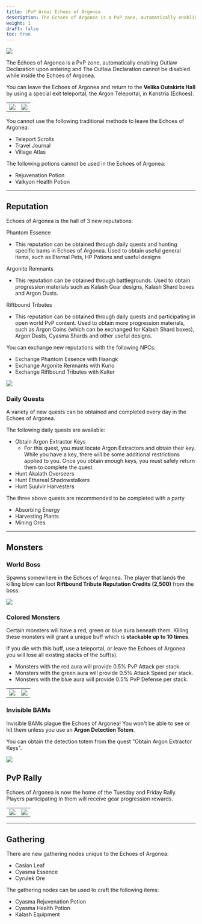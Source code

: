 ```yaml
---
title: (PvP Area) Echoes of Argonea
description: The Echoes of Argonea is a PvP zone, automatically enabling Outlaw Declaration upon entering.
weight: 1
draft: false
toc: true
---
```


![](https://i.imgur.com/630Z6rI.png)

The Echoes of Argonea is a PvP zone, automatically enabling Outlaw Declaration upon entering and The Outlaw Declaration cannot be disabled while inside the Echoes of Argonea.

You can leave the Echoes of Argonea and return to the **Velika Outskirts Hall** by using a special exit teleportal, the Argon Teleportal, in Kanstria (Echoes).

<center>
<table>
   <tbody>
      <tr>
         <td><img src="https://lh7-us.googleusercontent.com/docsz/AD_4nXfA4OVmx1zhzhGTJwFaTiMJsx7F_GznR4vEgOLPqDalmaK_7f1J6_7H9t9Um12KLR7vn8lHCdIhKJc9-Fqqfd0HzoLoS_VfBHa4hB5dl4__EY_dxdkfSeEihKAPbi1ZDTBeMOD7OeSmkHWkc1_X65Zn99GA?key=5eOlHu91OR0jUuyQFZGjJA"></td>
         <td><img src="https://lh7-us.googleusercontent.com/docsz/AD_4nXdEy555LIDx25cKzVc4wI-80bCh6luklDLpM6aWjWrG9gHiQgE2cADfWNWeBcotXZRmEsWkNkXJXa5o19Hy_CH9F9KZrzHE6FDduU9hY3zVwuPu7WqJP_aQlTS9W7o9QAVFjilacFyYLuK1KtzYrOrTQew?key=5eOlHu91OR0jUuyQFZGjJA"></td>
      </tr>
   </tbody>
</table>
</center>

You cannot use the following traditional methods to leave the Echoes of Argonea:
- Teleport Scrolls
- Travel Journal
- Village Atlas

The following potions cannot be used in the Echoes of Argonea:
- Rejuvenation Potion
- Valkyon Health Potion

<hr>

## Reputation

Echoes of Argonea is the hall of 3 new reputations:

Phantom Essence
- This reputation can be obtained through daily quests and hunting specific bams in Echoes of Argonea. Used to obtain useful general items, such as Eternal Pets, HP Potions and useful designs

Argonite Remnants
- This reputation can be obtained through battlegrounds. Used to obtain progression materials such as Kalash Gear designs, Kalash Shard boxes and Argon Dusts.

Riftbound Tributes
- This reputation can be obtained through daily quests and participating in open world PvP content. Used to obtain more progression materials, such as Argon Coins (which can be exchanged for Kalash Shard boxes), Argon Dusts, Cyasma Shards and other useful designs.

You can exchange new reputations with the following NPCs:
- Exchange Phantom Essence with Haangk
- Exchange Argonite Remnants with Kurio
- Exchange Riftbound Tributes with Kalter

![](https://lh7-us.googleusercontent.com/docsz/AD_4nXenyeSGrK1fGs7K68Soh6QNTZPGYREYBI3_o3XkcBloHQeBNEsjS4Eg4eqUNLKu2QhQ2impOVIM2ufEsXrfwyVHKkDb0nVlz5RxZ3FKlUjvD1JWP1l-x9R-drW8voA9Cnd2_1PFQyxgyEKHgQouaopNZ4BF?key=5eOlHu91OR0jUuyQFZGjJA)

### Daily Quests

A variety of new quests can be obtained and completed every day in the Echoes of Argonea.

The following daily quests are available:
-   Obtain Argon Extractor Keys
    - For this quest, you must locate Argon Extractors and obtain their key. While you have a key, there will be some additional restrictions applied to you. Once you obtain enough keys, you must safely return them to complete the quest
-   Hunt Akalath Overseers
-   Hunt Ethereal Shadowstalkers
-   Hunt Suulvir Harvesters

The three above quests are recommended to be completed with a party
-   Absorbing Energy
-   Harvesting Plants
-   Mining Ores

<hr>

## Monsters
### World Boss 

Spawns somewhere in the Echoes of Argonea.
The player that lands the killing blow can loot **Riftbound Tribute Reputation Credits (2,500)** from the boss.

![](https://lh7-us.googleusercontent.com/docsz/AD_4nXcp8g9NFyfWgrtSC3Kx7IFuL5D22CODi6eENBEjT-bfqXJ_Q5ZDiys6O_GiApHskqO3UZwqXjPCb8GhIc3yZnxXjgMPDZmJ-F8JpyHuI_yvYgDbBGoI3ntF6SNdfgnrlhVoZdWB1EO-0lwrCvjKkU4D1gMd?key=5eOlHu91OR0jUuyQFZGjJA)

### Colored Monsters

Certain monsters will have a red, green or blue aura beneath them. Killing these monsters will grant a unique buff which is **stackable up to 10 times**. 

If you die with this buff, use a teleportal, or leave the Echoes of Argonea you will lose all existing stacks of the buff(s).
- Monsters with the red aura will provide 0.5% PvP Attack per stack.
- Monsters with the green aura will provide 0.5% Attack Speed per stack.
- Monsters with the blue aura will provide 0.5% PvP Defense per stack.


<center>
<table>
   <tbody>
      <tr>
         <td><img src="https://lh7-us.googleusercontent.com/docsz/AD_4nXcTPB-UJUtnFIk5mRbfXmPP_97Ldh-xFTivxkpYvyqpIhK5-EaQhOfaqmSigkIihqcywdz6UBT3n_B8xBWWUCsL6KJBuPkRu3c6fRj_Geu16t0vXkLjoasPzQhx-txVfrNTVT4a-NKgybMbnZWKkLjk22Y?key=5eOlHu91OR0jUuyQFZGjJA"></td>
         <td><img src="https://lh7-us.googleusercontent.com/docsz/AD_4nXdFbfYznjVMRxIRxHzu4jSe1XORcfn1l1ik6kowMDbMEGzaxdPmRNOUR-GN5IIF3PC4kqHqSM9IfhUBTTKGP8zwa00YITj9hJWZyDueoT_75_GoDWq07J4mHgWX0EJBi3aw6sWk_c1iuPznbLZzwBfi0Rm7?key=5eOlHu91OR0jUuyQFZGjJA"></td>
      </tr>
   </tbody>
</table>
</center>

### Invisible BAMs

Invisible BAMs plague the Echoes of Argonea! You won't be able to see or hit them unless you use an **Argon Detection Totem**. 

You can obtain the detection totem from the quest "Obtain Argon Extractor Keys".

![](https://lh7-us.googleusercontent.com/docsz/AD_4nXduzIlP0Velt-3JA6t5khraotKaOmOnlZ3L7sUycEn6q1EAJlrU-7HEys7F5wEwTjtq8o_JtrBRu7SZqa4K-g8fW_5x2EF3Ggdt5ThqdssYTLofL3PmVTvChixteon7VbO8AhC5OOGAEOuAlQ2v2deUAH5A?key=5eOlHu91OR0jUuyQFZGjJA)

## PvP Rally

Echoes of Argonea is now the home of the Tuesday and Friday Rally. Players participating in them will receive gear progression rewards.

<center>
<table>
   <tbody>
      <tr>
         <td><img src="https://lh7-us.googleusercontent.com/docsz/AD_4nXcax7ZEAxY7b9TvyaSZZGLAaM90ZpQgHwuqlqpE850XWvoWng36cbuGpDCEUa57-v-2nRhJn5n9ctbNlaHUFWmOTKDOqbXlxf3x8iSn8zQ_yP2XnzLwdOT1DJUdWufhhyozAmBC8kkKzCz1N0G_MVmH3FU?key=ijaPTm-zwLvmHPh-JukRew"></td>
         <td><img src="https://lh7-us.googleusercontent.com/docsz/AD_4nXfdr5cH67wZllvReqe9wrXyiqC65KcrZvZjlbuOWGvEsrYvwwKR_BATjy65Fcuo3apWP8eZ7-WXUfV2NqIs01etCCyz0AHvpZl6qoei-WKMg1t9Jg8a73do8nAQM8bz_S_ABxeYHE53LjBkvgsx1cVY3UZH?key=ijaPTm-zwLvmHPh-JukRewA"></td>
      </tr>
   </tbody>
</table>
</center>

<hr>

## Gathering

There are new gathering nodes unique to the Echoes of Argonea:
- Casian Leaf
- Cyasma Essence
- Cyrulek Ore

The gathering nodes can be used to craft the following items:
- Cyasma Rejuvenation Potion
- Cyasma Health Potion
- Kalash Equipment

